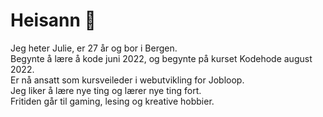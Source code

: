 # Heisann 👋
Jeg heter Julie, er 27 år og bor i Bergen.<br />Begynte å lære å kode juni 2022, og begynte på kurset Kodehode august 2022.<br />Er nå ansatt som kursveileder i webutvikling for Jobloop.<br />Jeg liker å lære nye ting og lærer nye ting fort.<br />Fritiden går til gaming, lesing og kreative hobbier.

<!--
### ✨ Currents ✨
🔭 I’m currently working on: My portfolio and small projects for my portfolio <br />
🌱 I’m currently learning: React and Tailwind <br />
💬 Ask me about: My projects <br />
📫 How to reach me: julie.kodehode@gmail.com <br />
⚡ Fun fact: I used to be a hairstylist, and creativity is my drive in life
-->

